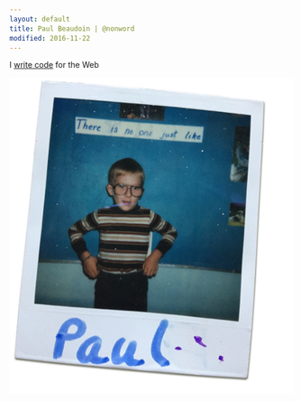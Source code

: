 ```yaml
---
layout: default
title: Paul Beaudoin | @nonword
modified: 2016-11-22
---
```


I [write code](/work) for the Web

![There is no one just like Paul](/assets/images/pb.png)
